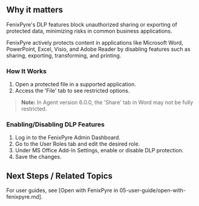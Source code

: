 
## Why it matters
FenixPyre's DLP features block unauthorized sharing or exporting of protected data, minimizing risks in common business applications.

FenixPyre actively protects content in applications like Microsoft Word, PowerPoint, Excel, Visio, and Adobe Reader by disabling features such as sharing, exporting, transforming, and printing.

### How It Works
1. Open a protected file in a supported application.
2. Access the 'File' tab to see restricted options.

<!-- IMG:     ./media/07-features/dlp-protection/file-tab-screenshot.png | Alt: Restricted options in Microsoft Office -->

> **Note:** In Agent version 6.0.0, the 'Share' tab in Word may not be fully restricted.

### Enabling/Disabling DLP Features
1. Log in to the FenixPyre Admin Dashboard.
2. Go to the User Roles tab and edit the desired role.
3. Under MS Office Add-In Settings, enable or disable DLP protection.
4. Save the changes.

## Next Steps / Related Topics  
For user guides, see [Open with FenixPyre in 05-user-guide/open-with-fenixpyre.md].
